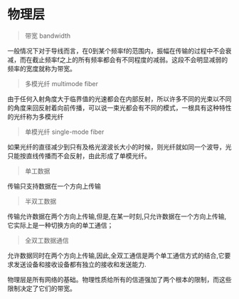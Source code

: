 # 物理层

> 带宽 bandwidth

一般情况下对于导线而言，在0到某个频率f的范围内，振幅在传输的过程中不会衰减，而在截止频率f之上的所有频率都会有不同程度的减弱。这段不会明显减弱的频率的宽度就称为带宽。



> 多模光纤 multimode fiber

由于任何入射角度大于临界值的光速都会在内部反射，所以许多不同的光束以不同的角度来回反射着向前传播，可以说一束光都会有不同的模式，一根具有这种特性的光纤称为多模光纤



> 单模光纤 single-mode fiber

如果光纤的直径减少到只有及格光波波长大小的时候，则光纤就如同一个波导，光只能按直线传播而不会反射，由此形成了单模光纤。



>  单工数据

传输只支持数据在一个方向上传输

> 半双工数据

传输允许数据在两个方向上传输,但是,在某一时刻,只允许数据在一个方向上传输,它实际上是一种切换方向的单工通信；

> 全双工数据通信

允许数据同时在两个方向上传输,因此,全双工通信是两个单工通信方式的结合,它要求发送设备和接收设备都有独立的接收和发送能力.



物理层是所有网络的基础。物理性质给所有的信道强加了两个根本的限制，而这些限制决定了它们的带宽。
